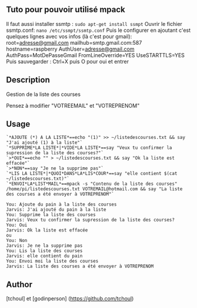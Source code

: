 <!---
IMPORTANT
=========
This README.md is displayed in the WebStore as well as within Jarvis app
Please do not change the structure of this file
Fill-in Description, Usage & Author sections
Make sure to rename the [en] folder into the language code your plugin is written in (ex: fr, es, de, it...)
For multi-language plugin:
- clone the language directory and translate commands/functions.sh
- optionally write the Description / Usage sections in several languages
-->
## Tuto pour pouvoir utilisé mpack
Il faut aussi installer ssmtp :
`sudo apt-get install ssmpt`
Ouvrir le fichier ssmtp.conf:
`nano /etc/ssmpt/ssmtp.conf`
Puis le configurer en ajoutant c'est quelques lignes avec vos infos (là c'est pour gmail):
root=adresse@gmail.com
mailhub=smtp.gmail.com:587
hostname=raspberry
AuthUser=adresse@gmail.com
AuthPass=MotDePasseGmail
FromLineOverride=YES
UseSTARTTLS=YES
Puis sauvegarder : Ctrl+X puis O pour oui et entrer

## Description
Gestion de la liste des courses

Pensez à modifier "VOTREEMAIL" et "VOTREPRENOM"

## Usage
```
`*AJOUTE (*) A LA LISTE*==echo "(1)" >> ~/listedescourses.txt && say "J'ai ajouté (1) à la liste"`
`*SUPPRIME*LA LISTE*|*VIDE*LA LISTE*==say "Veux tu confirmer la supression de la liste des courses?"`
`>*OUI*==echo "" > ~/listedescourses.txt && say "Ok la liste est effacée"`
`>*NON*==say "Je ne la supprime pas"`
`*LIS LA LISTE*|*QUOI*DANS*LA*LIS*COUR*==say "elle contient $(cat ~/listedescourses.txt)"`
`*ENVOI*LA*LIST*MAIL*==mpack -s "Contenu de la liste des courses" /home/pi/listedescourses.txt VOTREMAIL@hotmail.com && say "La liste des courses a été envoyer à VOTREPRENOM"`

You: Ajoute du pain à la liste des courses
Jarvis: J'ai ajouté du pain à la liste
You: Supprime la liste des courses
Jarvis: Veux tu confirmer la supression de la liste des courses?
You: Oui
Jarvis: Ok la liste est effacée
ou
You: Non
Jarvis: Je ne la supprime pas
You: Lis la liste des courses
Jarvis: elle contient du pain
You: Envoi moi la liste des courses
Jarvis: La liste des courses a été envoyer à VOTREPRENOM
```

## Author
[tchoul] et [godinperson] (https://github.com/tchoul)
